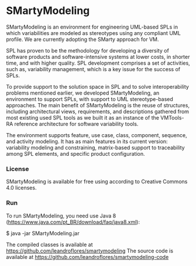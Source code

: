 # SMartyModeling

SMartyModeling is an environment for engineering UML-based SPLs in which variabilities are modeled as stereotypes using any compliant UML profile. We are currently adopting the SMarty approach for VM. 

SPL has proven to be the methodology for developing a diversity of software products and software-intensive systems at lower costs, in shorter time, and with higher quality. SPL development comprises a set of activities, such as, variability management, which is a key issue for the success of SPLs.

To provide support to the solution space in SPL and to solve interoperability problems mentioned earlier, we developed SMartyModeling, an environment to support SPLs, with support to UML stereotype-based approaches. The main benefit of SMartyModeling is the reuse of structures, including architectural views, requirements, and descriptions gathered from most existing used SPL tools as we built it as an instance of the VMTools-RA reference architecture for software variability tools.

The environment supports feature, use case, class, component, sequence, and activity modeling. It has as main features in its current version: variability modeling and constraining, matrix-based support to traceability among SPL elements, and specific product configuration.

### License
SMartyModeling is available for free using according to Creative Commons 4.0 licenses.

### Run
To run SMartyModeling, you need use Java 8 (<https://www.java.com/pt_BR/download/faq/java8.xml>):

$ java -jar SMartyModeling.jar


The compiled classes is available at https://github.com/leandroflores/smartymodeling
The source code is available at https://github.com/leandroflores/smartymodeling-code

